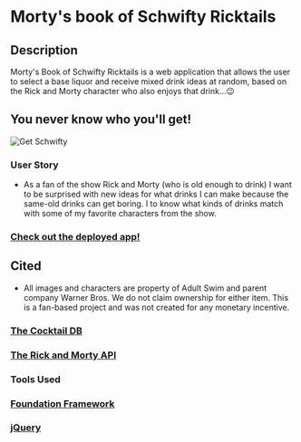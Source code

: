 # Morty's book of Schwifty Ricktails

## Description

Morty's Book of Schwifty Ricktails is a web application that allows the user to select a base liquor and receive mixed drink ideas at random, based on the Rick and Morty character who also enjoys that drink...😉

## You never know who you'll get!

![Get Schwifty](./assets/Morty's%20Book%20of%20Schwifty%20Ricktails.gif)

### User Story

- As a fan of the show Rick and Morty (who is old enough to drink) I want to be surprised with new ideas for what drinks I can make because the same-old drinks can get boring. I to know what kinds of drinks match with some of my favorite characters from the show.

### [Check out the deployed app!](https://sudo-apt-install.github.io/didactic/)

## Cited

- All images and characters are property of Adult Swim and parent company Warner Bros. We do not claim ownership for either item. This is a fan-based project and was not created for any monetary incentive.

### [The Cocktail DB](https://www.thecocktaildb.com/)

### [The Rick and Morty API](https://rickandmortyapi.com/)

### Tools Used

### [Foundation Framework](https://get.foundation/frameworks-docs.html)

### [jQuery](https://jquery.com/)
